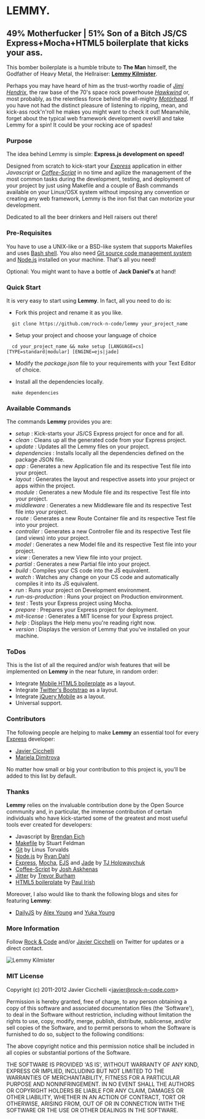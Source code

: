 # LEMMY. 
## 49% Motherfucker | 51% Son of a Bitch JS/CS Express+Mocha+HTML5 boilerplate that kicks your ass.

This bomber boilerplate is a humble tribute to __The Man__ himself, the Godfather of Heavy Metal, the Hellraiser: __[Lemmy Kilmister][0]__.
 
Perhaps you may have heard of him as the trust-worthy roadie of *[Jimi Hendrix][1]*, 
the raw base of the 70's space rock powerhouse *[Hawkwind][2]* or, most 
probably, as the relentless force behind the all-mighty *[Motörhead][3]*. If you have not had the distinct pleasure of listening to ripping, mean, and kick-ass rock'n'roll he makes you might want to check it out! Meanwhile, forget about the typical web framework development overkill and take Lemmy for a spin! It could be your rocking ace of spades! 


### Purpose

The idea behind Lemmy is simple: __Express.js development on speed!__

Designed from scratch to kick-start your *[Express][4]* application in 
either *Javascript* or *[Coffee-Script][5]* in no time and agilize the 
management of the most common tasks during the development, testing, and
deployment of your project by just using Makefile and a couple of Bash commands
available on your Linux/OSX system without imposing any convention or creating 
any web framework, Lemmy is the iron fist that can motorize your development.

Dedicated to all the beer drinkers and Hell raisers out there! 	


### Pre-Requisites

You have to use a UNIX-like or a BSD-like system that supports Makefiles and uses
[Bash shell][6]. You also need [Git source code management system][7] and [Node.js][8] installed 
on your machine. That's all you need!

Optional: You might want to have a bottle of **Jack Daniel's** at hand! 

### Quick Start

It is very easy to start using __Lemmy__. In fact, all you need to do is:

* Fork this project and rename it as you like.

```shell
  git clone https://github.com/rock-n-code/lemmy your_project_name
```

* Setup your project and choose your language of choice

```shell
  cd your_project_name && make setup [LANGUAGE=cs] [TYPE=standard|modular] [ENGINE=ejs|jade]
```

* Modify the *package.json* file to your requirements with your Text
  Editor of choice.

* Install all the dependencies locally.

```shell
  make dependencies
```

### Available Commands

The commands __Lemmy__ provides you are:

* *setup* : Kick-starts your JS/CS Express project for once and for all.
* *clean* : Cleans up all the generated code from your Express project.
* *update* : Updates all the Lemmy files on your project.
* *dependencies* : Installs locally all the dependencies defined on the package JSON file.
* *app* : Generates a new Application file and its respective Test file into your project.
* *layout* : Generates the layout and respective assets into your project or apps within the project.
* *module* : Generates a new Module file and its respective Test file into your project.
* *middleware* : Generates a new Middleware file and its respective Test file into your project.
* *route* : Generates a new Route Container file and its respective Test file into your project.
* *controller* : Generates a new Controller file and its respective Test file (and views) into your project.
* *model* : Generates a new Model file and its respective Test file into your project.
* *view* : Generates a new View file into your project.
* *partial* : Generates a new Partial file into your project.
* *build* : Compiles your CS code into the JS equivalent.
* *watch* : Watches any change on your CS code and automatically compiles it into its JS equivalent.
* *run* : Runs your project on Development environment.
* *run-as-production* : Runs your project on Production environment.
* *test* : Tests your Express project using Mocha.
* *prepare* : Prepares your Express project for deployment.
* *mit-license* : Generates a MIT license for your Express project.
* *help* : Displays the Help menu you're reading right now.
* *version* : Displays the version of Lemmy that you've installed on your machine.

### ToDos

This is the list of all the required and/or wish 
features that will be implemented on __Lemmy__ in the near future, in random order:

* Integrate [Mobile HTML5 boilerplate][29] as a layout.
* Integrate [Twitter's Bootstrap][22] as a layout.
* Integrate [jQuery Mobile][23] as a layout.
* Universal support.

### Contributors

The following people are helping to make __Lemmy__ an essential tool
for every [Express][4] developer:

* [Javier Cicchelli][11]
* [Mariela Dimitrova][31]

No matter how small or big your contribution to this project is, you'll be
added to this list by default.

### Thanks

__Lemmy__ relies on the invaluable contribution done by the Open Source 
community and, in particular, the immense contribution of certain individuals who have kick-started 
some of the greatest and most useful tools ever created for developers:

* Javascript by [Brendan Eich][15]
* [Makefile][16] by Stuart Feldman
* [Git][7] by Linus Torvalds
* [Node.js][8] by [Ryan Dahl][17]
* [Express][4], [Mocha][13], [EJS][14] and [Jade][30] by [TJ Holowaychuk][18]
* [Coffee-Script][5] by [Josh Askhenas][19]
* [Jitter][12] by [Trevor Burham][20]
* [HTML5 boilerplate][10] by [Paul Irish][21]

Moreover, I also would like to thank the following blogs and sites for featuring __Lemmy__:

* [DailyJS][26] by [Alex Young][27] and [Yuka Young][28]

### More Information

Follow [Rock & Code][24] and/or [Javier Cicchelli][25] on Twitter for updates or a direct contact.

![Lemmy Kilmister][9]

### MIT License

Copyright (c) 2011-2012 Javier Cicchelli &lt;javier@rock-n-code.com&gt;

Permission is hereby granted, free of charge, to any person obtaining a copy of this 
software and associated documentation files (the 'Software'), to deal in the Software 
without restriction, including without limitation the rights to use, copy, modify, 
merge, publish, distribute, sublicense, and/or sell copies of the Software, and to 
permit persons to whom the Software is furnished to do so, subject to the following 
conditions:

The above copyright notice and this permission notice shall be included in all copies 
or substantial portions of the Software.

THE SOFTWARE IS PROVIDED 'AS IS', WITHOUT WARRANTY OF ANY KIND, EXPRESS OR IMPLIED, 
INCLUDING BUT NOT LIMITED TO THE WARRANTIES OF MERCHANTABILITY, FITNESS FOR A PARTICULAR 
PURPOSE AND NONINFRINGEMENT. IN NO EVENT SHALL THE AUTHORS OR COPYRIGHT HOLDERS BE LIABLE 
FOR ANY CLAIM, DAMAGES OR OTHER LIABILITY, WHETHER IN AN ACTION OF CONTRACT, TORT OR 
OTHERWISE, ARISING FROM, OUT OF OR IN CONNECTION WITH THE SOFTWARE OR THE USE OR 
OTHER DEALINGS IN THE SOFTWARE. 

[0]: http://en.wikipedia.org/wiki/Lemmy
[1]: http://www.jimihendrix.com
[2]: http://www.hawkwind.com/
[3]: http://www.imotorhead.com
[4]: http://expressjs.com
[5]: http://coffeescript.org
[6]: http://www.gnu.org/software/bash
[7]: http://git-scm.com
[8]: http://nodejs.org
[9]: http://30daysout.files.wordpress.com/2010/12/lemmypublicity1robertjohn_20101130_123211.jpg
[10]: http://html5boilerplate.com
[11]: https://github.com/mr-rock
[12]: https://github.com/TrevorBurnham/Jitter
[13]: http://visionmedia.github.com/mocha
[14]: https://github.com/visionmedia/ejs
[15]: http://brendaneich.com
[16]: http://www.gnu.org/software/make/manual/make.html
[17]: http://tinyclouds.org
[18]: http://tjholowaychuk.com
[19]: https://github.com/jashkenas
[20]: http://trevorburnham.com
[21]: http://paulirish.com
[22]: http://twitter.github.com/bootstrap
[23]: http://jquerymobile.com
[24]: http://twitter.com/#!/rockncode
[25]: http://twitter.com/#!/monsieur_rock
[26]: http://dailyjs.com/2012/02/15/node-roundup
[27]: http://twitter.com/#!/alex_young
[28]: http://twitter.com/#!/YukaYoung
[29]: http://html5boilerplate.com/mobile
[30]: http://jade-lang.com
[31]: https://github.com/dream-warrior
